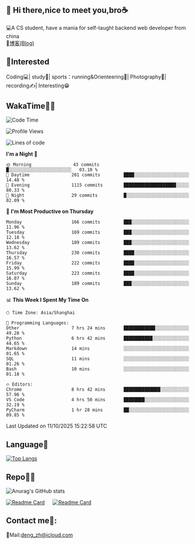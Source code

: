👋 Hi there,nice to meet you,bro☕
---
💻A CS student, have a mania for self-taught backend web developer from china   
📌[博客(Blog)](https://github.com/HealUP/MyBlog)

 <!-- waka-box start -->
 <!-- waka-box end -->
 
🧲**Interested**
--
Coding💻| study📖| sports：running&Orienteering🏃‍| Photography📸| recording✍️| Interesting😁

WakaTime👨‍💻
---
<!--START_SECTION:waka-->
![Code Time](http://img.shields.io/badge/Code%20Time-3%2C697%20hrs%2020%20mins-blue)

![Profile Views](http://img.shields.io/badge/Profile%20Views-0-blue)

![Lines of code](https://img.shields.io/badge/From%20Hello%20World%20I%27ve%20Written-205.1%20thousand%20lines%20of%20code-blue)

**I'm a Night 🦉** 

```text
🌞 Morning                43 commits          █░░░░░░░░░░░░░░░░░░░░░░░░   03.10 % 
🌆 Daytime                201 commits         ████░░░░░░░░░░░░░░░░░░░░░   14.48 % 
🌃 Evening                1115 commits        ████████████████████░░░░░   80.33 % 
🌙 Night                  29 commits          █░░░░░░░░░░░░░░░░░░░░░░░░   02.09 % 
```
📅 **I'm Most Productive on Thursday** 

```text
Monday                   166 commits         ███░░░░░░░░░░░░░░░░░░░░░░   11.96 % 
Tuesday                  169 commits         ███░░░░░░░░░░░░░░░░░░░░░░   12.18 % 
Wednesday                189 commits         ███░░░░░░░░░░░░░░░░░░░░░░   13.62 % 
Thursday                 230 commits         ████░░░░░░░░░░░░░░░░░░░░░   16.57 % 
Friday                   222 commits         ████░░░░░░░░░░░░░░░░░░░░░   15.99 % 
Saturday                 223 commits         ████░░░░░░░░░░░░░░░░░░░░░   16.07 % 
Sunday                   189 commits         ███░░░░░░░░░░░░░░░░░░░░░░   13.62 % 
```


📊 **This Week I Spent My Time On** 

```text
🕑︎ Time Zone: Asia/Shanghai

💬 Programming Languages: 
Other                    7 hrs 24 mins       ████████████░░░░░░░░░░░░░   49.28 % 
Python                   6 hrs 42 mins       ███████████░░░░░░░░░░░░░░   44.65 % 
Markdown                 14 mins             ░░░░░░░░░░░░░░░░░░░░░░░░░   01.65 % 
SQL                      11 mins             ░░░░░░░░░░░░░░░░░░░░░░░░░   01.26 % 
Bash                     10 mins             ░░░░░░░░░░░░░░░░░░░░░░░░░   01.18 % 

🔥 Editors: 
Chrome                   8 hrs 42 mins       ██████████████░░░░░░░░░░░   57.96 % 
VS Code                  4 hrs 50 mins       ████████░░░░░░░░░░░░░░░░░   32.19 % 
PyCharm                  1 hr 28 mins        ██░░░░░░░░░░░░░░░░░░░░░░░   09.85 % 
```


 Last Updated on 11/10/2025 15:22:58 UTC
<!--END_SECTION:waka-->

Language🚀
---
[![Top Langs](https://github-readme-stats.vercel.app/api/top-langs/?username=HealUP&layout=compact&hide_border=true)](https://github.com/HealUP)

Repo🧑‍💻
---
![Anurag's GitHub stats](https://github-readme-stats.vercel.app/api?username=HealUP&count_private=true&show_icons=true&theme=gruvbox&hide_border=true) 

[![Readme Card](https://github-readme-stats.vercel.app/api/pin/?username=HealUP&repo=InternetEy&theme=transparent)](https://github.com/HealUP/InternetEy) &emsp;
[![Readme Card](https://github-readme-stats.vercel.app/api/pin/?username=HealUP&repo=CampusExperience&theme=transparent)](https://github.com/HealUP/CampusExperience)


Contact me📱:
---
📮Mail:deng_zh@icloud.com  
